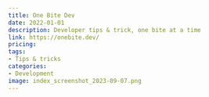 ```yaml
---
title: One Bite Dev
date: 2022-01-01
description: Developer tips & trick, one bite at a time
link: https://onebite.dev/
pricing:
tags: 
- Tips & tricks
categories:
- Development
image: index_screenshot_2023-09-07.png
---
```

